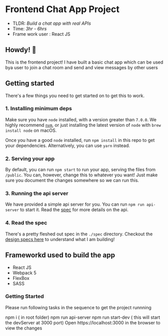 # Frontend Chat App Project
* TLDR: *Build a chat app with real APIs*
* Time: *3hr - 6hrs*
* Frame work user : React JS


## Howdy! 👋  

This is the frontend project! I have built a basic chat app which can be used bya user to join a chat room and send and view messages by other users

## Getting started
There's a few things you need to get started on to get this to work.

### 1. Installing minimum deps
Make sure you have `node` installed, with a version greater than `7.0.0`. We highly recommend [`nvm`](https://github.com/creationix/nvm), or just installing the latest version of `node` with `brew install node` on macOS.

Once you have a good `node` installed, run `npm install` in this repo to get your dependencies. Alternatively, you can use `yarn` instead.

### 2. Serving your app
By default, you can run `npm start` to run your app, serving the files from `/public`. You can, however, change this to whatever you want! Just make sure you document the changes somewhere so we can run this.

### 3. Running the api server
We have provided a simple api server for you. You can run `npm run api-server` to start it. Read the [spec](./spec/api-endpoints.md) for more details on the api.

### 4. Read the spec
There's a pretty fleshed out spec in the `./spec` directory. Checkout the [design specs here](./spec/designs/detailed-design-specs.md) to understand what I am building!

## Frameworkd used to build the app
* React JS
* Webpack 5
* FlexBox
* SASS

### Getting Started
Please run following tasks in the sequence to get the project runnning

npm i ( in root folder)
npm run api-server
npm run start-dev ( this will start the devServer at 3000 port)
Open https://localhost:3000 in the browser to view the changes
